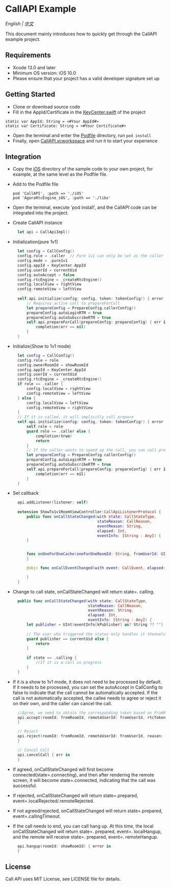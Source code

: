 # CallAPI Example

*English | [中文](README_zh.md)*

This document mainly introduces how to quickly get through the CallAPI example project.

## Requirements
- Xcode 13.0 and later
- Minimum OS version: iOS 10.0
- Please ensure that your project has a valid developer signature set up

## Getting Started

- Clone or download source code
- Fill in the AppId/Certificate in the [KeyCenter.swift](Example/CallAPI/KeyCenter.swift) of the project
```
static var AppId: String = <#Your AppId#>
static var Certificate: String = <#Your Certificate#>
```
- Open the terminal and enter the [Podfile](Example/Podfile) directory, run `pod install`
- Finally, open [CallAPI.xcworkspace](Example/CallAPI.xcworkspace) and run it to start your experience
  
## Integration

- Copy the [iOS](iOS) directory of the sample code to your own project, for example, at the same level as the Podfile file.


- Add to the Podfile file
  ```
  pod 'CallAPI', :path => './iOS'
  pod 'AgoraRtcEngine_iOS', :path => './libs'
  ```
- Open the terminal, execute 'pod install', and the CallAPI code can be integrated into the project.
- Create CallAPI instance
  ```swift
    let api = CallApiImpl()
  ```
- Initialization(pure 1v1)
  ```swift
    let config = CallConfig()
    config.role = .caller  // Pure 1v1 can only be set as the caller
    config.mode = .pure1v1
    config.appId = KeyCenter.AppId
    config.userId = currentUid
    config.autoAccept = false
    config.rtcEngine = _createRtcEngine()
    config.localView = rightView
    config.remoteView = leftView
        
    self.api.initialize(config: config, token: tokenConfig!) { error in
        // Requires active call to prepareForCall
        let prepareConfig = PrepareConfig.callerConfig()
        prepareConfig.autoLoginRTM = true
        prepareConfig.autoSubscribeRTM = true
        self.api.prepareForCall(prepareConfig: prepareConfig) { err in
            completion(err == nil)
        }
    }
  ```
- Initialize(Show to 1v1 mode)
  ```swift
    let config = CallConfig()
    config.role = role
    config.ownerRoomId = showRoomId
    config.appId = KeyCenter.AppId
    config.userId = currentUid
    config.rtcEngine = _createRtcEngine()
    if role == .caller {
        config.localView = rightView
        config.remoteView = leftView
    } else {
        config.localView = leftView
        config.remoteView = rightView
    }
    // If it is called, it will implicitly call prepare
    self.api.initialize(config: config, token: tokenConfig!) { error in
        self.role = role
        guard role == .caller else {
            completion(true)
            return
        }
        // If the caller wants to speed up the call, you can call prepare after init is complete
        let prepareConfig = PrepareConfig.callerConfig()
        prepareConfig.autoLoginRTM = true
        prepareConfig.autoSubscribeRTM = true
        self.api.prepareForCall(prepareConfig: prepareConfig) { err in
            completion(err == nil)
        }
    }
  ```

- Set callback
  ```swift
    api.addListener(listener: self)
    
    extension ShowTo1v1RoomViewController:CallApiListenerProtocol {
        public func onCallStateChanged(with state: CallStateType,
                                       stateReason: CallReason,
                                       eventReason: String,
                                       elapsed: Int,
                                       eventInfo: [String : Any]) {
        }


        func onOneForOneCache(oneForOneRoomId: String, fromUserId: UInt, toUserId: UInt) {
        }

        @objc func onCallEventChanged(with event: CallEvent, elapsed: Int) {

        }
    }
  ```
- Change to call state, onCallStateChanged will return state=. calling.
  ```swift
    public func onCallStateChanged(with state: CallStateType,
                                   stateReason: CallReason,
                                   eventReason: String,
                                   elapsed: Int,
                                   eventInfo: [String : Any]) {
        let publisher = UInt(eventInfo[kPublisher] as? String ?? "") ?? currentUid
        
        // The user who triggered the status only handles it themselves
        guard publisher == currentUid else {
            return
        }
        
        if state == .calling {
            //If it is a call in progress
        }
    }
  ```
- If it is a show to 1v1 mode, it does not need to be processed by default. If it needs to be processed, you can set the autoAccept in CallConfig to false to indicate that the call cannot be automatically accepted. If the call is not automatically accepted, the callee needs to agree or reject it on their own, and the caller can cancel the call.
  ```swift
    //Agree, we need to obtain the corresponding token based on FromRoomId
    api.accept(roomId: fromRoomId, remoteUserId: fromUserId, rtcToken: rtcToken) { err in
    }

    // Reject
    api.reject(roomId: fromRoomId, remoteUserId: fromUserId, reason: "reject by user") { err in
    }

    // Cancel Call
    api.cancelCall { err in
    }
  ```
- If agreed, onCallStateChanged will first become connected(state=.connecting), and then after rendering the remote screen, it will become state=.connected, indicating that the call was successful.
- If rejected, onCallStateChanged will return state=.prepared, event=.localRejected/.remoteRejected.
- If not agreed/rejected, onCallStateChanged will return state=.prepared, event=.callingTimeout.
- If the call needs to end, you can call hang up. At this time, the local onCallStateChanged will return state=. prepared, event=. localHangup, and the remote will receive state=. prepared, event=. remoteHangup.
  ```swift
    api.hangup(roomId: showRoomId) { error in
    }
  ```
## License

Call API uses MIT License, see LICENSE file for details.
